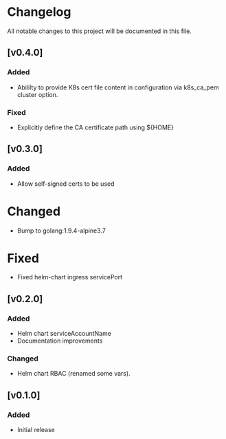 # Changelog
All notable changes to this project will be documented in this file.

## [v0.4.0]
### Added
- Abililty to provide K8s cert file content in configuration via k8s_ca_pem
cluster option.

### Fixed
- Explicitly define the CA certificate path using ${HOME}

## [v0.3.0]
### Added
- Allow self-signed certs to be used

# Changed
- Bump to golang:1.9.4-alpine3.7

# Fixed
- Fixed helm-chart ingress servicePort

## [v0.2.0] 
### Added
- Helm chart serviceAccountName 
- Documentation improvements

### Changed
- Helm chart RBAC (renamed some vars).

## [v0.1.0] 
### Added
- Initial release
